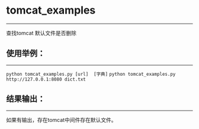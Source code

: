 # tomcat_examples
***
查找tomcat 默认文件是否删除

## 使用举例：
***
`python tomcat_examples.py [url]  [字典]`
`python tomcat_examples.py http://127.0.0.1:8080 dict.txt`

## 结果输出：
***
如果有输出，存在tomcat中间件存在默认文件。
